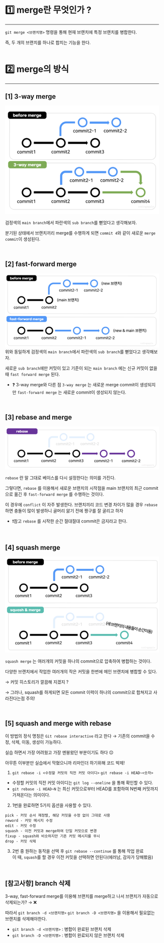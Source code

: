 # 1️⃣ merge란 무엇인가 ?

---

`git merge <브랜치명>` 명령을 통해 현재 브랜치에 특정 브랜치를 병합한다.

즉, 두 개의 브랜치를 하나로 합치는 기능을 한다.  
<br>

# 2️⃣ merge의 방식

---

## [1] 3-way merge

![3-way merge img](../202502/img/3-way-merge.png)

검정색의 `main branch`에서 파란색의 `sub branch`를 뻗었다고 생각해보자.

분기된 상태에서 브랜치끼리 merge를 수행하게 되면 `commit 4`와 같이 새로운 `merge commit`이 생성된다.

<br>

## [2] fast-forward merge

![fast-forward merge img](../202502/img/fast-forward-merge.png)
위와 동일하게 검정색의 `main branch`에서 파란색의 `sub branch`를 뻗었다고 생각해보자.

새로운 `sub branch`에만 커밋이 있고 기준이 되는 `main branch` 에는 신규 커밋이 없을 때 `fast forward merge` 된다.

- ❓ 3-way merge와 다른 점
  `3-way merge` 는 새로운 merge commit이 생성되지만
  `fast-forward merge` 는 새로운 commit이 생성되지 않는다.

<br>

## [3] rebase and merge

![rebase img](../202502/img/rebase-merge.png)

`rebase` 란 말 그대로 베이스를 다시 설정한다는 의미를 가진다.

그렇다면, `rebase` 를 이용해서 새로운 브랜치의 시작점을 main 브랜치의 최근 commit으로 옮긴 후 `fast-forward merge` 를 수행하는 것이다.

이 경우에 `conflict` 이 자주 발생한다. 브랜치끼리 코드 변경 차이가 많을 경우 `rebase` 하면 충돌이 많이 발생하니 골머리 앓기 전에 짱구를 잘 굴리고 하자

- ❗️참고
  `rebase` 를 시작한 순간 절대절대 commit은 금지라고 한다.

<br>

## [4] squash merge

![squash merge](../202502/img/squash-merge.png)

`squash merge` 는 여러개의 커밋을 하나의 commit으로 압축하여 병합하는 것이다.

다양한 브랜치에서 작업한 여러개의 작은 커밋을 한번에 메인 브랜치에 병합할 수 있다.

→ 커밋 히스토리가 깔끔해 지겠지 ?

→ 그러나, squash를 하게되면 모든 commit 이력이 하나의 commit으로 합쳐지고 사라진다는점 주의!

<br>

## [5] squash and merge with rebase

이 방법의 정식 명칭은 `Git rebase interactive` 라고 한다 → 기존의 commit을 수정, 삭제, 이동, 생성이 가능하다.

실습 하면서 가장 어려웠고 가장 멘붕왔던 부분이기도 하다 😔

아무튼 이부분만 실습에서 막혔으니까 리마인더 하기위해 코드 박제!

1. `git rebase -i <수정할 커밋의 직전 커밋 아이디>` `git rebase -i HEAD~<숫자>`

- 수정할 커밋의 직전 커밋 아이디는 `git log --oneline` 을 통해 확인할 수 있다.
- `git rebase -i HEAD~N` 는 최신 커밋으로부터 HEAD를 포함하여 N번째 커밋까지 가져온다는 의미이다.

2. 1번을 완료하면 5가지 옵션을 사용할 수 있다.

```
pick - 커밋 순서 재정렬, 해당 커밋을 수정 없이 그대로 사용
reword - 커밋 메시지 수정
edit - 커밋 수정
squash - 이전 커밋과 merge하여 단일 커밋으로 변경
fixup - squash와 비슷하지만 기존 커밋 메시지를 무시
drop - 커밋 삭제
```

3. 2번 중 원하는 동작을 선택 후 `git rebase --continue` 를 통해 작업 완료  
   이 때, `squash`를 할 경우 이전 커밋을 선택하면 안된다(에러남, 감자가 당해봤음)

<br>

## [참고사항] branch 삭제

3-way, fast-forward merge를 이용해 브랜치를 merge하고 나서 브랜치가 자동으로 삭제되는가? → ❌

따라서 `git branch -d <브랜치명>` `git branch -D <브랜치명>` 을 이용해서 필요없는 브랜치를 삭제해야한다.

- `git branch -d <브랜치명>` : 병합이 완료된 브랜치 삭제
- `git branch -D <브랜치명>` : 병합이 완료되지 않은 브랜치 삭제
